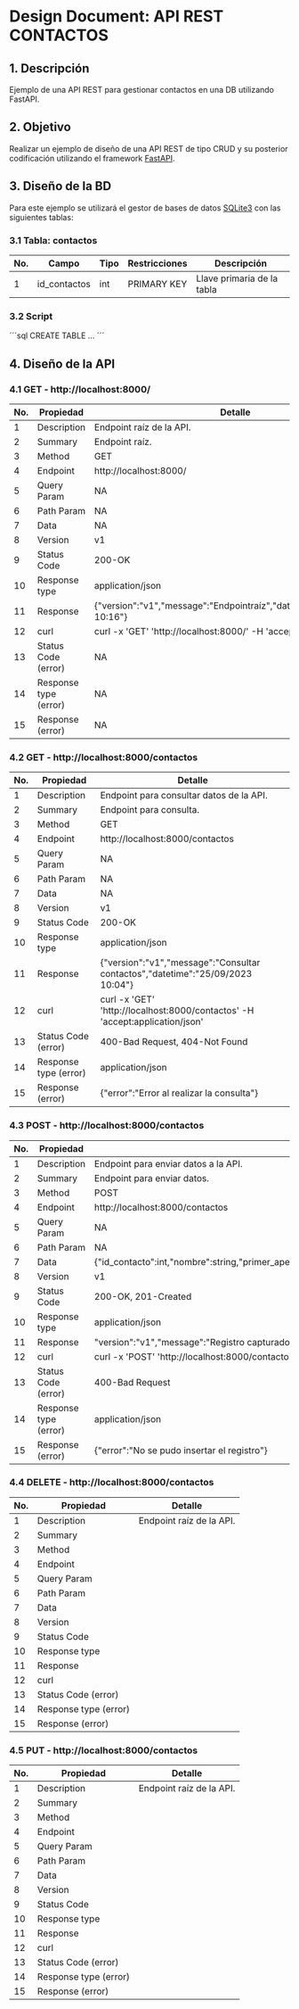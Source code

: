 # Design Document: API REST CONTACTOS

## 1. Descripción
Ejemplo de una API REST para gestionar contactos en una DB utilizando FastAPI.


## 2. Objetivo
Realizar un ejemplo de diseño de una API REST de tipo CRUD y su posterior codificación utilizando el framework [FastAPI](https://fastapi.tiangolo.com/).

## 3. Diseño de la BD
Para este ejemplo se utilizará el gestor de bases de datos [SQLite3](https://sqlite.org) con las siguientes tablas:

### 3.1 Tabla: contactos

|No.|Campo|Tipo|Restricciones|Descripción|
|--|--|--|--|--|
|1|id_contactos|int|PRIMARY KEY|Llave primaria de la tabla|

### 3.2 Script
´´´sql
CREATE TABLE ...
´´´

## 4. Diseño de la API

### 4.1 GET - http://localhost:8000/


|No.|Propiedad|Detalle
|--|--|--|
|1|Description|Endpoint raíz de la API.|
|2|Summary|Endpoint raíz.|
|3|Method|GET|
|4|Endpoint|http://localhost:8000/|
|5|Query Param|NA|
|6|Path Param|NA|
|7|Data|NA|
|8|Version|v1|
|9|Status Code|200-OK|
|10|Response type|application/json|
|11|Response|{"version":"v1","message":"Endpointraíz","datetime":"21/09/2023 10:16"}|
|12|curl|curl -x 'GET' 'http://localhost:8000/' -H 'accept:application/json'|
|13|Status Code (error)|NA|
|14|Response type (error)|NA|
|15|Response (error)|NA|


### 4.2 GET - http://localhost:8000/contactos


|No.|Propiedad|Detalle
|--|--|--|
|1|Description|Endpoint para consultar datos de la API.|
|2|Summary|Endpoint para consulta.|
|3|Method|GET|
|4|Endpoint|http://localhost:8000/contactos|
|5|Query Param|NA|
|6|Path Param|NA|
|7|Data|NA|
|8|Version|v1|
|9|Status Code|200-OK|
|10|Response type|application/json|
|11|Response|{"version":"v1","message":"Consultar contactos","datetime":"25/09/2023 10:04"}|
|12|curl|curl -x 'GET' 'http://localhost:8000/contactos' -H 'accept:application/json'|
|13|Status Code (error)|400-Bad Request, 404-Not Found|
|14|Response type (error)|application/json|
|15|Response (error)|{"error":"Error al realizar la consulta"}|


### 4.3 POST - http://localhost:8000/contactos


|No.|Propiedad|Detalle
|--|--|--|
|1|Description|Endpoint para enviar datos a la API.|
|2|Summary|Endpoint para enviar datos.|
|3|Method|POST|
|4|Endpoint|http://localhost:8000/contactos|
|5|Query Param|NA|
|6|Path Param|NA|
|7|Data|{"id_contacto":int,"nombre":string,"primer_apellido":string,"segundo_apellido":string,"email":string,"telefono":string}|
|8|Version|v1|
|9|Status Code|200-OK, 201-Created|
|10|Response type|application/json|
|11|Response|"version":"v1","message":"Registro capturado","datetime":"25/09/2023 10:25"|
|12|curl|curl -x 'POST' 'http://localhost:8000/contactos' -H 'accept:application/json'|
|13|Status Code (error)|400-Bad Request|
|14|Response type (error)|application/json|
|15|Response (error)|{"error":"No se pudo insertar el registro"}|


### 4.4 DELETE - http://localhost:8000/contactos


|No.|Propiedad|Detalle
|--|--|--|
|1|Description|Endpoint raíz de la API.|
|2|Summary||
|3|Method||
|4|Endpoint||
|5|Query Param||
|6|Path Param||
|7|Data||
|8|Version||
|9|Status Code||
|10|Response type||
|11|Response||
|12|curl||
|13|Status Code (error)||
|14|Response type (error)||
|15|Response (error)||


### 4.5 PUT - http://localhost:8000/contactos


|No.|Propiedad|Detalle
|--|--|--|
|1|Description|Endpoint raíz de la API.|
|2|Summary||
|3|Method||
|4|Endpoint||
|5|Query Param||
|6|Path Param||
|7|Data||
|8|Version||
|9|Status Code||
|10|Response type||
|11|Response||
|12|curl||
|13|Status Code (error)||
|14|Response type (error)||
|15|Response (error)||
